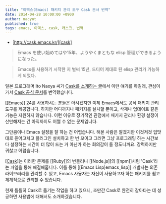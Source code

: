 ```yaml
---
title: "이맥스(Emacs) 패키지 관리 도구 Cask 문서 번역"
date: 2014-04-28 10:00:00 +0900
author: nacyot
published: true
tags: emacs, 이맥스, cask, 캐스크, 번역
---
```


* [http://cask.emacs.kr/][cask]

> Emacs を使い始めてはや15年、ようやくまともな elisp 管理ができるようになった。

> Emacs를 사용하기 시작한 지 벌써 15년, 드디어 제대로 된 elisp 관리가 가능하게 되었다. 

[cask]: http://cask.emacs.kr

일본 프로그래머 Ito Naoya 씨가 [Cask를 소개하는 글][ito]에서 이런 얘기를 하길래, 관심이 가서 [Cask 공식 문서][cask_original]를 번역했습니다.

[ito]: http://d.hatena.ne.jp/naoya/20140424/1398318293
[cask_original]: http://cask.github.io

[[Emacs]] 24를 사용하시는 분들은 아시겠지만 이제 Emacs에서도 공식 패키지 관리 도구를 제공합니다. 하지만 어디까지나 패키지를 설치할 뿐이고, 삭제나 업데이트 같은 기능은 지원하지 않습니다. 이런 이유로 장기적인 관점에서 패키지 관리나 환경 설정이 산만해지는 건 아직까지도 어쩔 수 없는 문제입니다.

그만큼이나 Emacs 설정을 잘 하는 건 어렵습니다. 해본 사람은 알겠지만 이것저것 입맛대로 뜯어고치고 플러그인 설치하고 한 번 꼬이고 그러면 그냥 프로그래밍 하는 시간보다 설정하는 시간이 더 많이 드는 거 아닌가 하는 회의감이 들 정도니까요. 강력하지만 귀찮고 어렵습니다.

[[Cask]]는 이러한 문제를 [[Ruby]]의 번들러나 [[Node.js]]의 [[npm]]처럼 'Cask'라는 파일을 통해 해결해줍니다. 이를 통해 [[Emacs Lisp|emacs_lisp]] 개발자는 의존 라이브러리를 관리할 수 있고, Emacs 사용자는 자신이 사용하고자 하는 패키지를 쉽고 체계적으로 관리할 수 있습니다.

현재 틈틈히 Cask로 옮기는 작업을 하고 있으니, 조만간 Cask로 완전히 갈아타는 데 성공하면 사용법에 대해서도 소개하겠습니다.

<!--more-->
